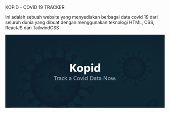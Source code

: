 KOPID - COVID 19 TRACKER

Ini adalah sebuah website yang menyediakan berbagai data covid 19 dari seluruh dunia yang dibuat dengan menggunakan teknologi HTML, CSS, ReactJS dan TailwindCSS

![kopid](kopid.png)